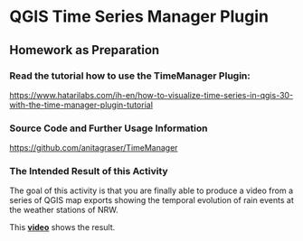# QGIS Time Series Manager Plugin

## Homework as Preparation

### Read the tutorial how to use the TimeManager Plugin:

https://www.hatarilabs.com/ih-en/how-to-visualize-time-series-in-qgis-30-with-the-time-manager-plugin-tutorial

### Source Code and Further Usage Information

https://github.com/anitagraser/TimeManager

### The Intended Result of this Activity

The goal of this activity is  that you are finally able to produce a video from a series of QGIS map exports showing the temporal evolution of rain events at the weather stations of NRW.

This [**video**](https://youtu.be/fdCQBbzyD84) shows the result.
